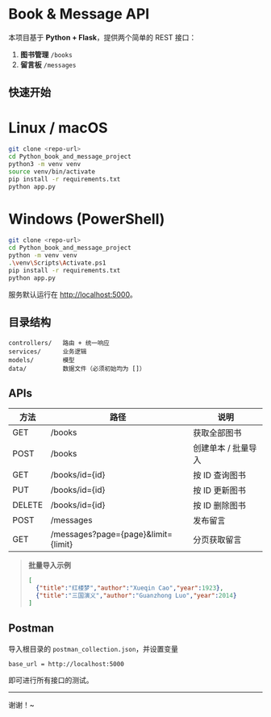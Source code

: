 # Book & Message API

本项目基于 **Python + Flask**，提供两个简单的 REST 接口：

1. **图书管理** `/books`
2. **留言板** `/messages`

## 快速开始
# Linux / macOS
```bash
git clone <repo-url>
cd Python_book_and_message_project
python3 -m venv venv
source venv/bin/activate      
pip install -r requirements.txt
python app.py                  
```
# Windows (PowerShell)
```bash
git clone <repo-url>
cd Python_book_and_message_project
python -m venv venv
.\venv\Scripts\Activate.ps1      
pip install -r requirements.txt
python app.py                 
```

服务默认运行在 <http://localhost:5000>。

## 目录结构

```
controllers/   路由 + 统一响应
services/      业务逻辑
models/        模型
data/          数据文件（必须初始均为 []）
```

## APIs

| 方法     | 路径                                  | 说明          |
|--------|-------------------------------------|-------------|
| GET    | /books                              | 获取全部图书      |
| POST   | /books                              | 创建单本 / 批量导入 |
| GET    | /books/id={id}                      | 按 ID 查询图书   |
| PUT    | /books/id={id}                      | 按 ID 更新图书   |
| DELETE | /books/id={id}                      | 按 ID 删除图书   |
| POST   | /messages                           | 发布留言        |
| GET    | /messages?page={page}&limit={limit} | 分页获取留言      |

> **批量导入示例**  
> ```json
> [
>   {"title":"红楼梦","author":"Xueqin Cao","year":1923},
>   {"title":"三国演义","author":"Guanzhong Luo","year":2014}
> ]
> ```

## Postman

导入根目录的 `postman_collection.json`，并设置变量

```
base_url = http://localhost:5000
```

即可进行所有接口的测试。

---

谢谢！~